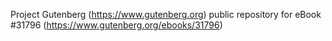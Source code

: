 Project Gutenberg (https://www.gutenberg.org) public repository for eBook #31796 (https://www.gutenberg.org/ebooks/31796)

